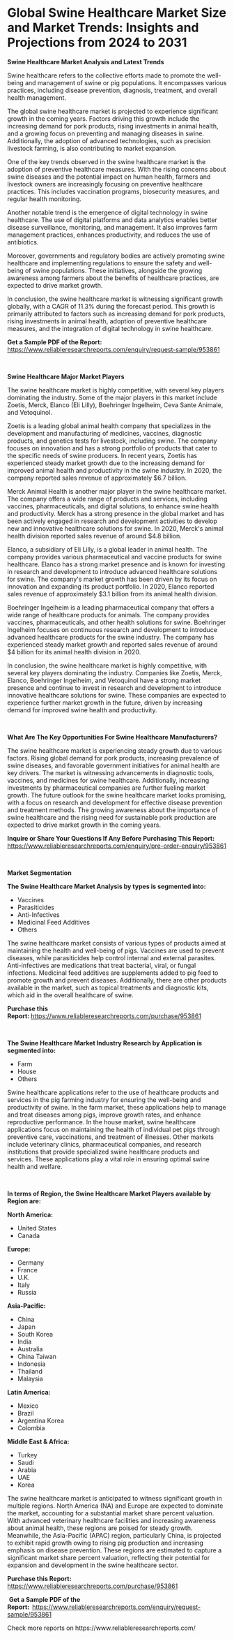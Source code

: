 <p><h1>Global Swine Healthcare Market Size and Market Trends: Insights and Projections from 2024 to 2031</h1></p><p><strong>Swine Healthcare Market Analysis and Latest Trends</strong></p>
<p><p>Swine healthcare refers to the collective efforts made to promote the well-being and management of swine or pig populations. It encompasses various practices, including disease prevention, diagnosis, treatment, and overall health management.</p><p>The global swine healthcare market is projected to experience significant growth in the coming years. Factors driving this growth include the increasing demand for pork products, rising investments in animal health, and a growing focus on preventing and managing diseases in swine. Additionally, the adoption of advanced technologies, such as precision livestock farming, is also contributing to market expansion.</p><p>One of the key trends observed in the swine healthcare market is the adoption of preventive healthcare measures. With the rising concerns about swine diseases and the potential impact on human health, farmers and livestock owners are increasingly focusing on preventive healthcare practices. This includes vaccination programs, biosecurity measures, and regular health monitoring.</p><p>Another notable trend is the emergence of digital technology in swine healthcare. The use of digital platforms and data analytics enables better disease surveillance, monitoring, and management. It also improves farm management practices, enhances productivity, and reduces the use of antibiotics.</p><p>Moreover, governments and regulatory bodies are actively promoting swine healthcare and implementing regulations to ensure the safety and well-being of swine populations. These initiatives, alongside the growing awareness among farmers about the benefits of healthcare practices, are expected to drive market growth.</p><p>In conclusion, the swine healthcare market is witnessing significant growth globally, with a CAGR of 11.3% during the forecast period. This growth is primarily attributed to factors such as increasing demand for pork products, rising investments in animal health, adoption of preventive healthcare measures, and the integration of digital technology in swine healthcare.</p></p>
<p><strong>Get a Sample PDF of the Report:&nbsp;</strong> <a href="https://www.reliableresearchreports.com/enquiry/request-sample/953861">https://www.reliableresearchreports.com/enquiry/request-sample/953861</a></p>
<p>&nbsp;</p>
<p><strong>Swine Healthcare Major Market Players</strong></p>
<p><p>The swine healthcare market is highly competitive, with several key players dominating the industry. Some of the major players in this market include Zoetis, Merck, Elanco (Eli Lilly), Boehringer Ingelheim, Ceva Sante Animale, and Vetoquinol. </p><p>Zoetis is a leading global animal health company that specializes in the development and manufacturing of medicines, vaccines, diagnostic products, and genetics tests for livestock, including swine. The company focuses on innovation and has a strong portfolio of products that cater to the specific needs of swine producers. In recent years, Zoetis has experienced steady market growth due to the increasing demand for improved animal health and productivity in the swine industry. In 2020, the company reported sales revenue of approximately $6.7 billion.</p><p>Merck Animal Health is another major player in the swine healthcare market. The company offers a wide range of products and services, including vaccines, pharmaceuticals, and digital solutions, to enhance swine health and productivity. Merck has a strong presence in the global market and has been actively engaged in research and development activities to develop new and innovative healthcare solutions for swine. In 2020, Merck's animal health division reported sales revenue of around $4.8 billion.</p><p>Elanco, a subsidiary of Eli Lilly, is a global leader in animal health. The company provides various pharmaceutical and vaccine products for swine healthcare. Elanco has a strong market presence and is known for investing in research and development to introduce advanced healthcare solutions for swine. The company's market growth has been driven by its focus on innovation and expanding its product portfolio. In 2020, Elanco reported sales revenue of approximately $3.1 billion from its animal health division.</p><p>Boehringer Ingelheim is a leading pharmaceutical company that offers a wide range of healthcare products for animals. The company provides vaccines, pharmaceuticals, and other health solutions for swine. Boehringer Ingelheim focuses on continuous research and development to introduce advanced healthcare products for the swine industry. The company has experienced steady market growth and reported sales revenue of around $4 billion for its animal health division in 2020.</p><p>In conclusion, the swine healthcare market is highly competitive, with several key players dominating the industry. Companies like Zoetis, Merck, Elanco, Boehringer Ingelheim, and Vetoquinol have a strong market presence and continue to invest in research and development to introduce innovative healthcare solutions for swine. These companies are expected to experience further market growth in the future, driven by increasing demand for improved swine health and productivity.</p></p>
<p>&nbsp;</p>
<p><strong>What Are The Key Opportunities For Swine Healthcare Manufacturers?</strong></p>
<p><p>The swine healthcare market is experiencing steady growth due to various factors. Rising global demand for pork products, increasing prevalence of swine diseases, and favorable government initiatives for animal health are key drivers. The market is witnessing advancements in diagnostic tools, vaccines, and medicines for swine healthcare. Additionally, increasing investments by pharmaceutical companies are further fueling market growth. The future outlook for the swine healthcare market looks promising, with a focus on research and development for effective disease prevention and treatment methods. The growing awareness about the importance of swine healthcare and the rising need for sustainable pork production are expected to drive market growth in the coming years.</p></p>
<p><strong>Inquire or Share Your Questions If Any Before Purchasing This Report:</strong> <a href="https://www.reliableresearchreports.com/enquiry/pre-order-enquiry/953861">https://www.reliableresearchreports.com/enquiry/pre-order-enquiry/953861</a></p>
<p>&nbsp;</p>
<p><strong>Market Segmentation</strong></p>
<p><strong>The Swine Healthcare Market Analysis by types is segmented into:</strong></p>
<p><ul><li>Vaccines</li><li>Parasiticides</li><li>Anti-Infectives</li><li>Medicinal Feed Additives</li><li>Others</li></ul></p>
<p><p>The swine healthcare market consists of various types of products aimed at maintaining the health and well-being of pigs. Vaccines are used to prevent diseases, while parasiticides help control internal and external parasites. Anti-infectives are medications that treat bacterial, viral, or fungal infections. Medicinal feed additives are supplements added to pig feed to promote growth and prevent diseases. Additionally, there are other products available in the market, such as topical treatments and diagnostic kits, which aid in the overall healthcare of swine.</p></p>
<p><strong>Purchase this Report:&nbsp;</strong><a href="https://www.reliableresearchreports.com/purchase/953861">https://www.reliableresearchreports.com/purchase/953861</a></p>
<p>&nbsp;</p>
<p><strong>The Swine Healthcare Market Industry Research by Application is segmented into:</strong></p>
<p><ul><li>Farm</li><li>House</li><li>Others</li></ul></p>
<p><p>Swine healthcare applications refer to the use of healthcare products and services in the pig farming industry for ensuring the well-being and productivity of swine. In the farm market, these applications help to manage and treat diseases among pigs, improve growth rates, and enhance reproductive performance. In the house market, swine healthcare applications focus on maintaining the health of individual pet pigs through preventive care, vaccinations, and treatment of illnesses. Other markets include veterinary clinics, pharmaceutical companies, and research institutions that provide specialized swine healthcare products and services. These applications play a vital role in ensuring optimal swine health and welfare.</p></p>
<p>&nbsp;</p>
<p><strong>In terms of Region, the Swine Healthcare Market Players available by Region are:</strong></p>
<p>
    <p> <strong> North America: </strong>
        <ul>
            <li>United States</li>
            <li>Canada</li>
        </ul>
        </p> 
    <p> <strong> Europe: </strong>
        <ul>
            <li>Germany</li>
            <li>France</li>
            <li>U.K.</li>
            <li>Italy</li>
            <li>Russia</li>
        </ul>
        </p> 
    <p> <strong> Asia-Pacific: </strong>
        <ul>
            <li>China</li>
            <li>Japan</li>
            <li>South Korea</li>
            <li>India</li>
            <li>Australia</li>
            <li>China Taiwan</li>
            <li>Indonesia</li>
            <li>Thailand</li>
            <li>Malaysia</li>
        </ul>
        </p> 
    <p> <strong> Latin America: </strong>
        <ul>
            <li>Mexico</li>
            <li>Brazil</li>
            <li>Argentina Korea</li>
            <li>Colombia</li>
        </ul>
        </p> 
    <p> <strong> Middle East & Africa: </strong>
        <ul>
            <li>Turkey</li>
            <li>Saudi</li>
            <li>Arabia</li>
            <li>UAE</li>
            <li>Korea</li>
        </ul>
    </p>
    </p>
<p><p>The swine healthcare market is anticipated to witness significant growth in multiple regions. North America (NA) and Europe are expected to dominate the market, accounting for a substantial market share percent valuation. With advanced veterinary healthcare facilities and increasing awareness about animal health, these regions are poised for steady growth. Meanwhile, the Asia-Pacific (APAC) region, particularly China, is projected to exhibit rapid growth owing to rising pig production and increasing emphasis on disease prevention. These regions are estimated to capture a significant market share percent valuation, reflecting their potential for expansion and development in the swine healthcare sector.</p></p>
<p><strong>Purchase this Report: </strong><a href="https://www.reliableresearchreports.com/purchase/953861">https://www.reliableresearchreports.com/purchase/953861</a></p>
<p>&nbsp;<strong>Get a Sample PDF of the Report:&nbsp;&nbsp;</strong><a href="https://www.reliableresearchreports.com/enquiry/request-sample/953861">https://www.reliableresearchreports.com/enquiry/request-sample/953861</a></p>
<p><strong></strong></p>
<p>Check more reports on https://www.reliableresearchreports.com/</p>